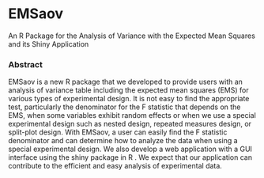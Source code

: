 # EMSaov

An R Package for the Analysis of Variance with the Expected Mean Squares and its Shiny Application

### Abstract 
EMSaov is a new R package that we developed to provide users with an analysis of variance table including the expected mean squares (EMS) for various types of experimental design. It is not easy to find the appropriate test, particularly the denominator for the F statistic that depends on the EMS, when some variables exhibit random effects or when we use a special experimental design such as nested design, repeated measures design, or split-plot design. With EMSaov, a user can easily
find the F statistic denominator and can determine how to analyze the data when using a special experimental design. We also develop a web application with a GUI interface using the shiny package in R . We expect that our application can contribute to the efficient and easy analysis of experimental data.
